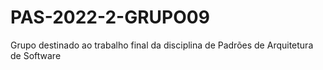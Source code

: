 # PAS-2022-2-GRUPO09
Grupo destinado ao trabalho final da disciplina de Padrões de Arquitetura de Software
